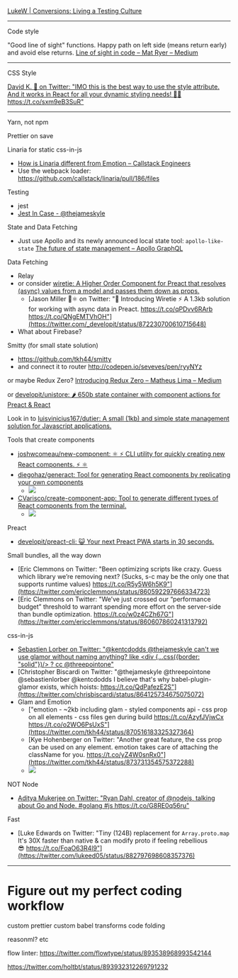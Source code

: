 
[LukeW \| Conversions: Living a Testing Culture](https://www.lukew.com/ff/entry.asp?1978)

---

Code style

"Good line of sight" functions. Happy path on left side (means return early) and avoid else returns. [Line of sight in code – Mat Ryer – Medium](https://medium.com/@matryer/line-of-sight-in-code-186dd7cdea88)

---

CSS Style

[David K\. 🎹 on Twitter: "IMO this is the best way to use the style attribute\. And it works in React for all your dynamic styling needs\! 🎨💯 https://t\.co/sxm9eB3SuR"](https://twitter.com/DavidKPiano/status/938387555032227841)

---

Yarn, not npm

Prettier on save

Linaria for static css-in-js
- [How is Linaria different from Emotion – Callstack Engineers](https://blog.callstack.io/how-is-linaria-different-from-emotion-42e420a3984f)
- Use the webpack loader: https://github.com/callstack/linaria/pull/186/files

Testing
- jest
- [Jest In Case \- @thejameskyle](http://thejameskyle.com/jest-in-case.html)

State and Data Fetching
- Just use Apollo and its newly announced local state tool: `apollo-like-state` [The future of state management – Apollo GraphQL](https://dev-blog.apollodata.com/the-future-of-state-management-dd410864cae2)

Data Fetching
- Relay
- or consider [wiretie: A Higher Order Component for Preact that resolves (async) values from a model and passes them down as props.](https://github.com/synacor/wiretie)
  - [Jason Miller 🦊⚛ on Twitter: "📣 Introducing Wiretie ⚡️ A 1.3kb solution for working with async data in Preact. https://t.co/qPDvv6RArb https://t.co/QNgEMTVhOH"](https://twitter.com/_developit/status/872230700610715648)
- What about Firebase?

Smitty (for small state solution)
- https://github.com/tkh44/smitty
- and connect it to router http://codepen.io/seveves/pen/ryyNYz

or maybe Redux Zero? [Introducing Redux Zero – Matheus Lima – Medium](https://medium.com/@matheusml/introducing-redux-zero-bea42214c7ee)

or [developit/unistore: 🌶 650b state container with component actions for Preact & React](https://github.com/developit/unistore)

Look in to [luisvinicius167/dutier: A small (1kb) and simple state management solution for Javascript applications.](https://github.com/luisvinicius167/dutier?utm_source=mobilewebweekly&utm_medium=email)

Tools that create components
- [joshwcomeau/new\-component: ⚛ ⚡ CLI utility for quickly creating new React components\. ⚡ ⚛](https://github.com/joshwcomeau/new-component?utm_source=reactnl&utm_medium=email)
- [diegohaz/generact: Tool for generating React components by replicating your own components](https://github.com/diegohaz/generact)
  - ![](https://user-images.githubusercontent.com/3068563/27687316-bb5bd832-5cac-11e7-9761-c489e5a3a9f0.gif)
- [CVarisco/create\-component\-app: Tool to generate different types of React components from the terminal\.](https://github.com/CVarisco/create-component-app)
  - ![](https://user-images.githubusercontent.com/7335613/27760854-9ff86b54-5e51-11e7-8ad0-3289d9b3ebc3.gif)

Preact
- [developit/preact-cli: 😺 Your next Preact PWA starts in 30 seconds.](https://github.com/developit/preact-cli)

Small bundles, all the way down
- [Eric Clemmons on Twitter: "Been optimizing scripts like crazy. Guess which library we’re removing next? (Sucks, s-c may be the only one that supports runtime values) https://t.co/R5y5W6h5K9"](https://twitter.com/ericclemmons/status/860592297666334723)
- [Eric Clemmons on Twitter: "We’ve just crossed our “performance budget” threshold to warrant spending more effort on the server-side than bundle optimization. https://t.co/w0z4CZh67G"](https://twitter.com/ericclemmons/status/860607860241313792)

css-in-js
- [Sebastien Lorber on Twitter: "@kentcdodds @thejameskyle can't we use glamor without naming anything? like <div {...css({border: "solid"})/> ? cc @threepointone"](https://twitter.com/sebastienlorber/status/864124126763646978)
- [Christopher Biscardi on Twitter: "@thejameskyle @threepointone @sebastienlorber @kentcdodds I believe that's why babel-plugin-glamor exists, which hoists: https://t.co/QdPafezE2S"](https://twitter.com/chrisbiscardi/status/864125734675075072)
- Glam and Emotion
  - ["emotion - ~2kb including glam - styled components api - css prop on all elements - css files gen during build https://t.co/AzyfJVjwCx https://t.co/o2WO6PsUxS"](https://twitter.com/tkh44/status/870516183325327364)
  - [Kye Hohenberger on Twitter: "Another great feature, the css prop can be used on any element. emotion takes care of attaching the className for you. https://t.co/yZ4W0snRx0"](https://twitter.com/tkh44/status/873731354575372288)
  - ![](https://pbs.twimg.com/media/DCAdkGAUIAE-LO2.jpg)

NOT Node
- [Aditya Mukerjee on Twitter: "Ryan Dahl, creator of @nodejs, talking about Go and Node\. \#golang \#js https://t\.co/G8RE0q56ru"](https://twitter.com/chimeracoder/status/903444020218736645)

Fast
- [Luke Edwards on Twitter: "Tiny (124B) replacement for `Array.proto.map` It's 30X faster than native & can modify proto if feeling rebellious 😎 https://t.co/FoaO63R4l9"](https://twitter.com/lukeed05/status/882797698608357376)


---

# Figure out my perfect coding workflow
custom prettier
custom babel transforms
code folding

reasonml?
etc

flow linter: https://twitter.com/flowtype/status/893538968993542144

https://twitter.com/holtbt/status/893932312269791232